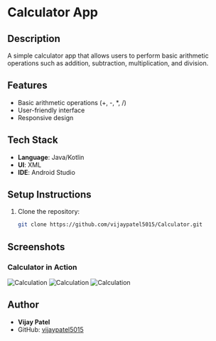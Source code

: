 # Calculator App

## Description
A simple calculator app that allows users to perform basic arithmetic operations such as addition, subtraction, multiplication, and division.

## Features
- Basic arithmetic operations (+, -, *, /)
- User-friendly interface
- Responsive design

## Tech Stack
- **Language**: Java/Kotlin
- **UI**: XML
- **IDE**: Android Studio

## Setup Instructions
1. Clone the repository:
   ```sh
   git clone https://github.com/vijaypatel5015/Calculator.git

## Screenshots

### Calculator in Action
![Calculation](https://raw.githubusercontent.com/vijaypatel5015/Calculator/main/screenshots/1.png?timestamp=20240210)
![Calculation](https://raw.githubusercontent.com/vijaypatel5015/Calculator/main/screenshots/2.png?timestamp=20240210) 
![Calculation](https://raw.githubusercontent.com/vijaypatel5015/Calculator/main/screenshots/3.png?timestamp=20240210) 

## Author

- **Vijay Patel**  
- GitHub: [vijaypatel5015](https://github.com/vijaypatel5015)

